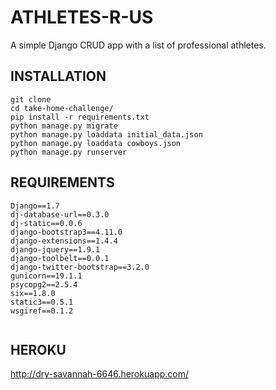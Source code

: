 ATHLETES-R-US
===================
A simple Django CRUD app with a list of professional athletes.

INSTALLATION
------------
<pre><code>git clone <this repo>
cd take-home-challenge/
pip install -r requirements.txt
python manage.py migrate
python manage.py loaddata initial_data.json
python manage.py loaddata cowboys.json
python manage.py runserver
</code></pre>


REQUIREMENTS
------------
<pre><code>Django==1.7
dj-database-url==0.3.0
dj-static==0.0.6
django-bootstrap3==4.11.0
django-extensions==1.4.4
django-jquery==1.9.1
django-toolbelt==0.0.1
django-twitter-bootstrap==3.2.0
gunicorn==19.1.1
psycopg2==2.5.4
six==1.8.0
static3==0.5.1
wsgiref==0.1.2

</code></pre>


HEROKU
------
http://dry-savannah-6646.herokuapp.com/
